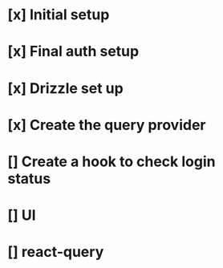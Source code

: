 # [x] Initial setup
# [x] Final auth setup
# [x] Drizzle set up
# [x] Create the query provider
# [] Create a hook to check login status
# [] UI
# [] react-query
